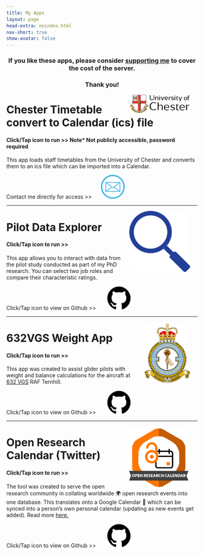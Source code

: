 ```yaml
---
title: My Apps
layout: page
head-extra: noindex.html
nav-short: true
show-avatar: false
---
```

<h3 style="text-align: center;">If you like these apps, please consider <a href="https://monzo.me/bradleykennedy5/5?d=Support%20for%20Apps" target="_blank" rel="noopener">supporting me</a> to cover the cost of the server.</h3>
<h3 style="text-align: center;">Thank you!</h3>

<!--- 
---

<a title="Open App" href="http://bradk.co.uk/covid" target="_blank" rel="noopener"><img style="border-width: 10px; margin-right: 20px; margin-left: 20px; float: right;" src="https://raw.githubusercontent.com/b-kennedy0/COVID19-Vaccine-App/main/www/images/Corona_Vaccine.png" alt="COVID-Vaccine-Logo" width="160" height="160" /></a>
# COVID-19 Vaccination Progress  
#### Click/Tap icon to run >>  
The app was created to enable the centralised sharing of UK-wide vaccination progress. Each NHS service (England, Wales, Scotland, Northern Ireland) are each publishing their vaccination data and this is collated into the <a href="https://coronavirus.data.gov.uk" target="_blank">Government Dashboard</a>. The Government Dashboard isn't the clearest at presenting the vaccine data so this app was created to do that. Created using R and RStudio.  

Click/Tap icon to view on Github >> <a title="Open Github" href="https://github.com/b-kennedy0/COVID19-Vaccine-App" target="_blank" rel="noopener"><img style="border-width: 10px; margin-right: 20px; margin-left: 20px;" src="https://github.com/b-kennedy0/b-kennedy0.github.io/blob/master/assets/img/github_icon.png?raw=true" alt="Github-icon" width="74" height="63" /></a>  

---
--->

<a title="Open App" href="http://apps.bradk.co.uk/timetable" target="_blank" rel="noopener"><img style="border-width: 10px; margin-right: 20px; margin-left: 20px; float: right;" src="https://github.com/b-kennedy0/b-kennedy0.github.io/blob/master/assets/img/UOC-Logo_2010.jpg?raw=true" alt="UOCLogo" width="160" height="50" /></a>
# Chester Timetable convert to Calendar (ics) file
#### Click/Tap icon to run >>  Note* Not publicly accessible, password required
This app loads staff timetables from the University of Chester and converts them to an ics file which can be imported into a Calendar.

Contact me directly for access >> <a title="Contact" href="https://bradleykennedy.co.uk/contact" target="_blank" rel="noopener"><img style="border-width: 10px; margin-right: 20px; margin-left: 20px;" src="https://github.com/b-kennedy0/b-kennedy0.github.io/blob/master/assets/img/email-icon.png?raw=true" alt="Email-icon" width="63" height="63" /></a>  

---

<a title="Open App" href="http://apps.bradk.co.uk/pilotdata" target="_blank" rel="noopener"><img style="border-width: 10px; margin-right: 20px; margin-left: 20px; float: right;" src="https://github.com/b-kennedy0/b-kennedy0.github.io/blob/master/assets/img/pilotdataicon.png?raw=true" alt="Pilotdataicon" width="160" height="160" /></a>
# Pilot Data Explorer  
#### Click/Tap icon to run >>  
This app allows you to interact with data from the pilot study conducted as part of my PhD research. You can select two job roles and compare their characteristic ratings.  

Click/Tap icon to view on Github >> <a title="Open Github" href="https://github.com/BradKennedy-PhD/bradkennedy-phd.github.io/tree/main/studies/pilot/ShinyApp" target="_blank" rel="noopener"><img style="border-width: 10px; margin-right: 20px; margin-left: 20px;" src="https://github.com/b-kennedy0/b-kennedy0.github.io/blob/master/assets/img/github_icon.png?raw=true" alt="Github-icon" width="74" height="63" /></a>  

---

<a title="Open App" href="https://bradley-kennedy.shinyapps.io/632VGS/" target="_blank" rel="noopener"><img style="border-width: 10px; margin-right: 20px; margin-left: 20px; float: right;" src="https://github.com/b-kennedy0/b-kennedy0.github.io/blob/master/assets/img/logos/632vgscrest.png?raw=true" alt="632vgs-crest" width="120" height="159" /></a>
# 632VGS Weight App  
#### Click/Tap icon to run >>  
This app was created to assist glider pilots with weight and balance calculations for the aircraft at [632 VGS](https://632vgs.co.uk/) RAF Ternhill.  

Click/Tap icon to view on Github >> <a title="Open Github" href="https://github.com/b-kennedy0/632vgs" target="_blank" rel="noopener"><img style="border-width: 10px; margin-right: 20px; margin-left: 20px;" src="https://github.com/b-kennedy0/b-kennedy0.github.io/blob/master/assets/img/github_icon.png?raw=true" alt="Github-icon" width="74" height="63" /></a>  

---

<a title="Open App" href="https://twitter.com/OpenResearchCal" target="_blank" rel="noopener"><img style="border-width: 10px; margin-right: 20px; margin-left: 20px; float: right;" src="https://github.com/b-kennedy0/b-kennedy0.github.io/blob/master/assets/img/logos/ORC-badge.png?raw=true" alt="" width="165" height="160" /></a>
# Open Research Calendar (Twitter)  
#### Click/Tap icon to run >>  
The tool was created to serve the open research community in collating worldwide :earth_africa: open research events into one database. This translates onto a Google Calendar :calendar: which can be synced into a person’s own personal calendar (updating as new events get added). Read more [here.](https://openresearchcalendar.github.io/)  

Click/Tap icon to view on Github >> <a title="Open Github" href="https://github.com/openresearchcalendar/Open-Research-Calendar" target="_blank" rel="noopener"><img style="border-width: 10px; margin-right: 20px; margin-left: 20px;" src="https://github.com/b-kennedy0/b-kennedy0.github.io/blob/master/assets/img/github_icon.png?raw=true" alt="Github-icon" width="74" height="63" /></a>  
